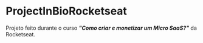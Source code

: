 # ProjectInBioRocketseat

Projeto feito durante o curso **_"Como criar e monetizar um Micro SaaS?"_** da Rocketseat.
